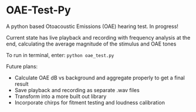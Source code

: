 # OAE-Test-Py
A python based Otoacoustic Emissions (OAE) hearing test. In progress!


Current state has live playback and recording with frequency analysis at the end, calculating the average magnitude of the stimulus and OAE tones

To run in terminal, enter:
`python oae_test.py`

Future plans:
- Calculate OAE dB vs background and aggregate properly to get a final result
- Save playback and recording as separate .wav files
- Transform into a more built out library
- Incorporate chirps for fitment testing and loudness calibration

